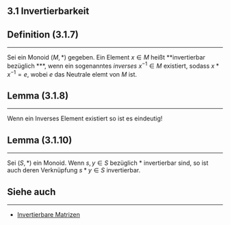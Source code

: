 ## 3.1 Invertierbarkeit

## Definition (3.1.7)

***

Sei ein Monoid $(M, *)$ gegeben. Ein Element $x \in M$ heißt **invertierbar bezüglich ***, wenn ein sogenanntes *inverses* $x^{-1} \in M$ existiert, sodass $x * x^{-1} = e$, wobei $e$ das Neutrale elemt von $M$ ist.

## Lemma (3.1.8)

***

Wenn ein Inverses Element existiert so ist es eindeutig!

## Lemma (3.1.10)

***

Sei $(S, *)$ ein Monoid. Wenn $s,y\in S$ bezüglich * invertierbar sind, so ist auch deren Verknüpfung $s * y \in S$ invertierbar.

## Siehe auch

***

* [Invertierbare Matrizen](</4. Vektorräume und lineare Abbildungen/4.3 Lineare Abbildungen zwischen endlichdimensionalen Vektorräumen und Darstellungsmatrizen/Invertierbare Matrizen.md>)

<!--ID: 1709123617156-->


